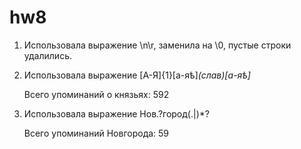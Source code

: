 # hw8

1. Использовала выражение \n\r, заменила на \0, пустые строки удалились.

2. Использовала выражение [А-Я]{1}[а-яѣ]*(слав)[а-яѣ]*

   Всего упоминаний о князьях: 592

3. Использовала выражение Нов.?город(.|)*?

   Всего упоминаний Новгорода: 59
